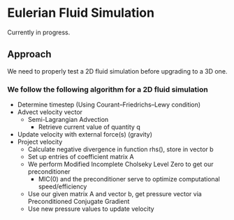 # Eulerian Fluid Simulation

Currently in progress.

## Approach

We need to properly test a 2D fluid simulation before upgrading to a 3D one.

### We follow the following algorithm for a 2D fluid simulation

- Determine timestep (Using Courant–Friedrichs–Lewy condition)
- Advect velocity vector
  - Semi-Lagrangian Advection
    - Retrieve current value of quantity q
- Update velocity with external force(s) (gravity)
- Project velocity
  - Calculate negative divergence in function rhs(), store in vector b
  - Set up entries of coefficient matrix A
  - We perform Modified Incomplete Cholseky Level Zero to get our preconditioner
    - MIC(0) and the preconditioner serve to optimize computational speed/efficiency
  - Use our given matrix A and vector b, get pressure vector via Preconditioned Conjugate Gradient
  - Use new pressure values to update velocity
